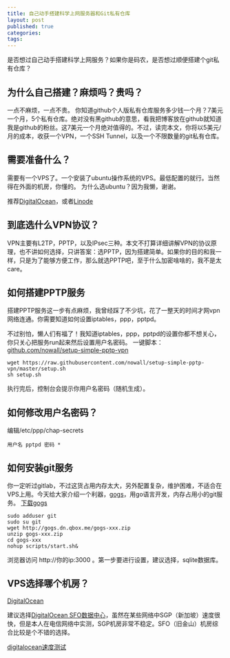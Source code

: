 ```yaml
---
title: 自己动手搭建科学上网服务器和Git私有仓库
layout: post
published: true
categories: 
tags: 
---
```


是否想过自己动手搭建科学上网服务？如果你是码农，是否想过顺便搭建个git私有仓库？

## 为什么自己搭建？麻烦吗？贵吗？
一点不麻烦，一点不贵。
你知道github个人版私有仓库服务多少钱一个月？7美元一个月，5个私有仓库。绝对没有黑github的意思，看我把博客放在github就知道我是github的粉丝。这7美元一个月绝对值得的。不过，读完本文，你将以5美元/月的成本，收获一个VPN，一个SSH Tunnel，以及一个不限数量的git私有仓库。


## 需要准备什么？
需要有一个VPS了。一个安装了ubuntu操作系统的VPS。最低配置的就行。当然得在外面的机房，你懂的。
为什么选ubuntu？因为我懒，谢谢。

推荐[DigitalOcean](https://www.digitalocean.com/?refcode=6c7bd4a13044)，或者[Linode](https://www.linode.com/?r=94d2619aa76f5ffbd8d0869d575829f311322f69)

## 到底选什么VPN协议？
VPN主要有L2TP，PPTP，以及IPsec三种。本文不打算详细讲解VPN的协议原理，也不讲如何选择，只讲答案：选PPTP，因为搭建简单。如果你的目的和我一样，只是为了能够方便工作，那么就选PPTP吧，至于什么加密啥啥的，我不是太care。

## 如何搭建PPTP服务
搭建PPTP服务这一步有点麻烦，我曾经踩了不少坑，花了一整天的时间才网vpn网络连通。你需要知道如何设置iptables，ppp，pptpd。

不过别怕，懒人们有福了！我知道iptables，ppp，pptpd的设置你都不想关心，你只关心把服务run起来然后设置用户名密码。
一键脚本：[github.com/nowall/setup-simple-pptp-vpn](https://github.com/nowall/setup-simple-pptp-vpn/blob/master/setup.sh)
```
wget https://raw.githubusercontent.com/nowall/setup-simple-pptp-vpn/master/setup.sh
sh setup.sh
```
执行完后，控制台会提示你用户名密码（随机生成）。

## 如何修改用户名密码？
编辑/etc/ppp/chap-secrets
```
用户名 pptpd 密码 *
```

## 如何安装git服务
你一定听过gitlab，不过这货占用内存太大，另外配置复杂，维护困难，不适合在VPS上用。今天给大家介绍一个利器，[gogs](gogs.io)，用go语言开发，内存占用小的git服务。
[下载gogs](http://gogs.io/docs/installation/install_from_binary.html)

```
sudo adduser git
sudo su git
wget http://gogs.dn.qbox.me/gogs-xxx.zip
unzip gogs-xxx.zip
cd gogs-xxx
nohup scripts/start.sh&
```
浏览器访问 http://你的ip:3000 。第一步要进行设置，建议选择，sqlite数据库。

## VPS选择哪个机房？

[DigitalOcean](https://www.digitalocean.com/?refcode=6c7bd4a13044)

建议选择[DigitalOcean SFO数据中心](https://www.digitalocean.com/?refcode=6c7bd4a13044)，虽然在某些网络中SGP（新加坡）速度很快，但是本人在电信网络中实测，SGP机房非常不稳定。SFO（旧金山）机房综合比较是个不错的选择。

[digitalocean速度测试](http://speedtest-sfo1.digitalocean.com/)
